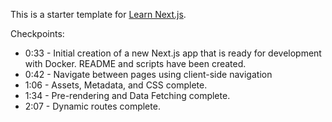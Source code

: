 This is a starter template for [Learn Next.js](https://nextjs.org/learn).

Checkpoints:

- 0:33 - Initial creation of a new Next.js app that is ready for development with Docker. README and scripts have been created.
- 0:42 - Navigate between pages using client-side navigation
- 1:06 - Assets, Metadata, and CSS complete.
- 1:34 - Pre-rendering and Data Fetching complete.
- 2:07 - Dynamic routes complete.
